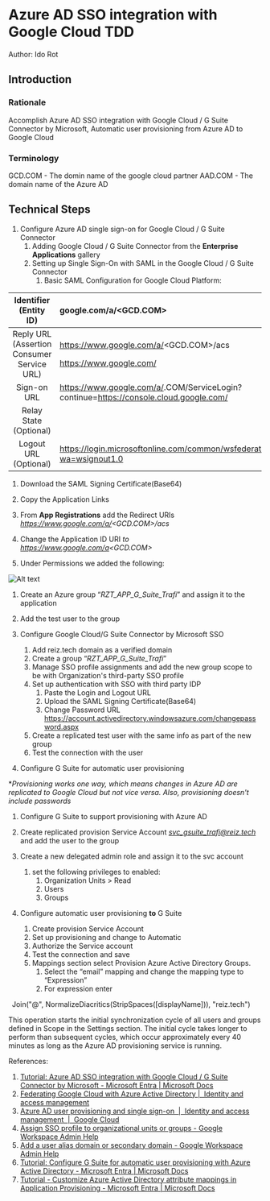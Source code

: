 # Azure AD SSO integration with Google Cloud TDD

Author: Ido Rot

## Introduction

### Rationale

Accomplish Azure AD SSO integration with Google Cloud / G Suite Connector by Microsoft, Automatic user provisioning from Azure AD to Google Cloud

### Terminology
GCD.COM - The domin name of the google cloud partner
AAD.COM - The domain name of the Azure AD

## Technical Steps


1. Configure Azure AD single sign-on for Google Cloud / G Suite Connector
   1. Adding Google Cloud / G Suite Connector from the **Enterprise Applications** gallery
   1. Setting up Single Sign-On with SAML in the Google Cloud / G Suite Connector
      1. Basic SAML Configuration for Google Cloud Platform: 

|Identifier (Entity ID)|google.com/a/<GCD.COM>|
| :-: | :- |
|Reply URL (Assertion Consumer Service URL)|<p>https://www.google.com/a/<GCD.COM>/acs</p><p>https://www.google.com/</p>|
|Sign-on URL|https://www.google.com/a/<AAD>.COM/ServiceLogin?continue=https://console.cloud.google.com/|
|Relay State (Optional)||
|Logout URL (Optional)|https://login.microsoftonline.com/common/wsfederation?wa=wsignout1.0|

1. Download the SAML Signing Certificate(Base64)
1. Copy the Application Links 

1. From **App Registrations** add the Redirect URIs *https://www.google.com/a/<GCD.COM>/acs* 
1. Change the Application ID URI *to https://www.google.com/a<GCD.COM>*
1. Under Permissions we added the following:

![Alt text](Aspose.Words.37f72522-821f-43a6-a506-81afa41a3789.002.png)


1. Create an Azure group “*RZT\_APP\_G\_Suite\_Trafi*” and assign it to the application
1. Add the test user to the group


1. Configure Google Cloud/G Suite Connector by Microsoft SSO
   1. Add reiz.tech domain as a verified domain
   1. Create a group “*RZT\_APP\_G\_Suite\_Trafi*”
   1. Manage SSO profile assignments and add the new group scope to be with Organization's third-party SSO profile 
   1. Set up authentication with SSO with third party IDP
      1. Paste the Login and Logout URL
      1. Upload the SAML Signing Certificate(Base64)
      1. Change Password URL <https://account.activedirectory.windowsazure.com/changepassword.aspx>
   1. Create a replicated test user with the same info as part of the new group
   1. Test the connection with the user

1. Configure G Suite for automatic user provisioning

\**Provisioning works one way, which means changes in Azure AD are replicated to Google Cloud but not vice versa. Also, provisioning doesn't include passwords*

1. Configure G Suite to support provisioning with Azure AD
1. Create replicated provision Service Account [*svc_gsuite_trafi@reiz.tech*](mailto:svc_gsuite_trafi@reiz.tech) and add the user to the group 
1. Create a new delegated admin role and assign it to the svc account
   1. set the following privileges to enabled:
      1. Organization Units > Read
      1. Users
      1. Groups


1. Configure automatic user provisioning **to** G Suite
   1. Create provision Service Account 
   1. Set up provisioning and change to Automatic
   1. Authorize the Service account
   1. Test the connection and save
   1. Mappings section select Provision Azure Active Directory Groups.
      1. Select the “email” mapping and change the mapping type to “Expression”
      1. For expression enter

` `Join("@", NormalizeDiacritics(StripSpaces([displayName])), "reiz.tech")

This operation starts the initial synchronization cycle of all users and groups defined in Scope in the Settings section. The initial cycle takes longer to perform than subsequent cycles, which occur approximately every 40 minutes as long as the Azure AD provisioning service is running.











References:

1. [Tutorial: Azure AD SSO integration with Google Cloud / G Suite Connector by Microsoft - Microsoft Entra | Microsoft Docs](https://docs.microsoft.com/en-us/azure/active-directory/saas-apps/google-apps-tutorial#configure-google-cloudg-suite-connector-by-microsoft-sso)
1. [Federating Google Cloud with Azure Active Directory |  Identity and access management](https://cloud.google.com/architecture/identity/federating-gcp-with-azure-active-directory)
1. [Azure AD user provisioning and single sign-on  |  Identity and access management  |  Google Cloud](https://cloud.google.com/architecture/identity/federating-gcp-with-azure-ad-configuring-provisioning-and-single-sign-on)
1. [Assign SSO profile to organizational units or groups - Google Workspace Admin Help](https://support.google.com/a/answer/10723804?hl=en)
1. [Add a user alias domain or secondary domain - Google Workspace Admin Help](https://support.google.com/a/answer/7502379?hl=en)
1. [Tutorial: Configure G Suite for automatic user provisioning with Azure Active Directory - Microsoft Entra | Microsoft Docs](https://docs.microsoft.com/en-us/azure/active-directory/saas-apps/g-suite-provisioning-tutorial)
1. [Tutorial - Customize Azure Active Directory attribute mappings in Application Provisioning - Microsoft Entra | Microsoft Docs](https://docs.microsoft.com/en-us/azure/active-directory/app-provisioning/customize-application-attributes)




